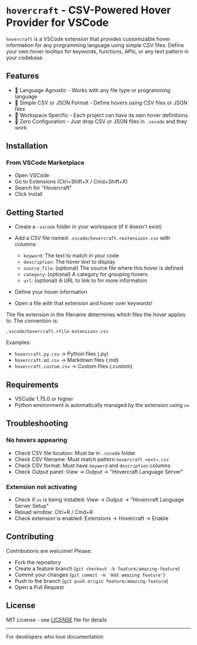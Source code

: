 # `hovercraft` - CSV-Powered Hover Provider for VSCode

`hovercraft` is a VSCode extension that provides customizable hover information for any programming
language using simple CSV files. Define your own hover tooltips for keywords, functions, APIs, or
any text pattern in your codebase.

## Features

- 🎯 Language Agnostic - Works with any file type or programming language
- 📝 Simple CSV or JSON Format - Define hovers using CSV files or JSON files
- 🏢 Workspace Specific - Each project can have its own hover definitions
- 🔧 Zero Configuration - Just drop CSV or JSON files in `.vscode` and they work

## Installation

### From VSCode Marketplace

- Open VSCode
- Go to Extensions (Ctrl+Shift+X / Cmd+Shift+X)
- Search for "Hovercraft"
- Click Install

## Getting Started

- Create a `.vscode` folder in your workspace (if it doesn't exist)
- Add a CSV file named `.vscode/hovercraft.<extension>.csv` with columns:

  - `keyword`: The text to match in your code
  - `description`: The hover text to display
  - `source_file`: (optional) The source file where this hover is defined
  - `category`: (optional) A category for grouping hovers
  - `url`: (optional) A URL to link to for more information

- Define your hover information
- Open a file with that extension and hover over keywords!

The file extension in the filename determines which files the hover applies to. The convention is:

```plaintext
.vscode/hovercraft.<file-extension>.csv
```

Examples:

- `hovercraft.py.csv` → Python files (.py)
- `hovercraft.md.csv` → Markdown files (.md)
- `hovercraft.custom.csv` → Custom files (.custom)

## Requirements

- VSCode 1.75.0 or higher
- Python environment is automatically managed by the extension using `uv`

## Troubleshooting

### No hovers appearing

- Check CSV file location: Must be in `.vscode` folder
- Check CSV filename: Must match pattern `hovercraft.<ext>.csv`
- Check CSV format: Must have `keyword` and `description` columns
- Check Output panel: View → Output → "Hovercraft Language Server"

### Extension not activating

- Check if `uv` is being installed: View → Output → "Hovercraft Language Server Setup"
- Reload window: Ctrl+R / Cmd+R
- Check extension is enabled: Extensions → Hovercraft → Enable

## Contributing

Contributions are welcome! Please:

- Fork the repository
- Create a feature branch (`git checkout -b feature/amazing-feature`)
- Commit your changes (`git commit -m 'Add amazing feature'`)
- Push to the branch (`git push origin feature/amazing-feature`)
- Open a Pull Request

## License

MIT License - see [LICENSE](./LICENSE) file for details

---

For developers who love documentation
